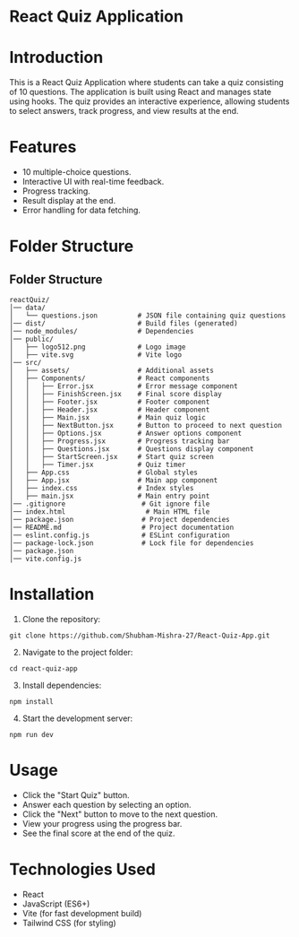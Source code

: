 # React Quiz Application

# Introduction

This is a React Quiz Application where students can take a quiz consisting of 10 questions. The application is built using React and manages state using hooks. The quiz provides an interactive experience, allowing students to select answers, track progress, and view results at the end.

# Features

  - 10 multiple-choice questions.
  - Interactive UI with real-time feedback.
  - Progress tracking.
  - Result display at the end.
  - Error handling for data fetching.

# Folder Structure

## Folder Structure
```
reactQuiz/
│── data/
│   └── questions.json          # JSON file containing quiz questions
│── dist/                       # Build files (generated)
│── node_modules/               # Dependencies
│── public/
│   ├── logo512.png             # Logo image
│   ├── vite.svg                # Vite logo
│── src/
│   ├── assets/                 # Additional assets
│   ├── Components/             # React components
│   │   ├── Error.jsx           # Error message component
│   │   ├── FinishScreen.jsx    # Final score display
│   │   ├── Footer.jsx          # Footer component
│   │   ├── Header.jsx          # Header component
│   │   ├── Main.jsx            # Main quiz logic
│   │   ├── NextButton.jsx      # Button to proceed to next question
│   │   ├── Options.jsx         # Answer options component
│   │   ├── Progress.jsx        # Progress tracking bar
│   │   ├── Questions.jsx       # Questions display component
│   │   ├── StartScreen.jsx     # Start quiz screen
│   │   ├── Timer.jsx           # Quiz timer
│   ├── App.css                 # Global styles
│   ├── App.jsx                 # Main app component
│   ├── index.css               # Index styles
│   ├── main.jsx                # Main entry point
│── .gitignore                   # Git ignore file
│── index.html                    # Main HTML file
│── package.json                 # Project dependencies
│── README.md                    # Project documentation
│── eslint.config.js             # ESLint configuration
│── package-lock.json            # Lock file for dependencies
│── package.json            
│── vite.config.js 
```

# Installation

1. Clone the repository:
```
git clone https://github.com/Shubham-Mishra-27/React-Quiz-App.git
```

2. Navigate to the project folder:
```
cd react-quiz-app
```

3. Install dependencies:
```
npm install
```

4. Start the development server:
```
npm run dev
```

# Usage

  - Click the "Start Quiz" button.
  - Answer each question by selecting an option.
  - Click the "Next" button to move to the next question.
  - View your progress using the progress bar.
  - See the final score at the end of the quiz.

# Technologies Used

  - React
  - JavaScript (ES6+)
  - Vite (for fast development build)
  - Tailwind CSS (for styling)

